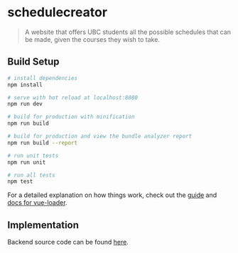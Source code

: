 # schedulecreator

> A website that offers UBC students all the possible schedules that can be made, given the courses they wish to take.

## Build Setup

``` bash
# install dependencies
npm install

# serve with hot reload at localhost:8080
npm run dev

# build for production with minification
npm run build

# build for production and view the bundle analyzer report
npm run build --report

# run unit tests
npm run unit

# run all tests
npm test
```

For a detailed explanation on how things work, check out the [guide](http://vuejs-templates.github.io/webpack/) and [docs for vue-loader](http://vuejs.github.io/vue-loader).

## Implementation
Backend source code can be found [here](https://github.com/nickwu241/schedulecreator-backend).

